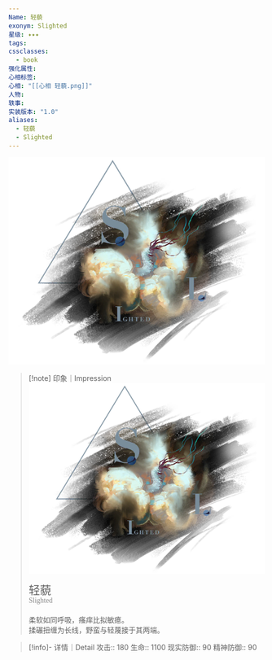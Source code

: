 ```yaml
---
Name: 轻藐
exonym: Slighted
星级: ✦✦✦
tags: 
cssclasses:
  - book
强化属性: 
心相标签: 
心相: "[[心相 轻藐.png]]"
人物: 
轶事: 
实装版本: "1.0"
aliases:
  - 轻藐
  - Slighted
---
```

![cover](assets/轻藐｜Slighted.assets/心相%20轻藐.png)

> [!note] 印象｜Impression
> ![心相 轻藐|inlL|300](assets/轻藐｜Slighted.assets/心相%20轻藐.png)
> <p style="font-family: '家族宋', sans-serif; font-size: 22px; line-height: 0.75; text-indent: 0;">轻藐<br><span style="font-family: serif; font-size: 14px; color: #888888;">Slighted</span></p>
> 
> 柔软如同呼吸，瘙痒比拟敏癔。  
> 揉碾扭缠为长线，野蛮与轻蔑接于其两端。

> [!info]- 详情｜Detail
> 攻击:: 180
> 生命:: 1100
> 现实防御:: 90
> 精神防御:: 90
